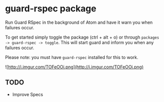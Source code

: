 # guard-rspec package

Run Guard RSpec in the background of Atom and have it warn you when failures occur.

To get started simply toggle the package (ctrl + alt + o) or through `packages -> guard-rspec -> toggle`.
This will start guard and inform you when any failures occur.

Please note: you must have `guard-rspec` installed for this to work.

![http://i.imgur.com/TOFeOOi.png](http://i.imgur.com/TOFeOOi.png)

## TODO

* Improve Specs
